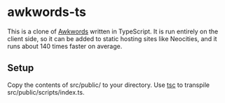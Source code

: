 # awkwords-ts

This is a clone of [Awkwords](https://github.com/nai888/awkwords) written in TypeScript. It is run entirely on the client side, so it can be added to static hosting sites like Neocities, and it runs about 140 times faster on average.


## Setup

Copy the contents of src/public/ to your directory. Use [tsc](https://www.npmjs.com/package/tsc) to transpile src/public/scripts/index.ts.